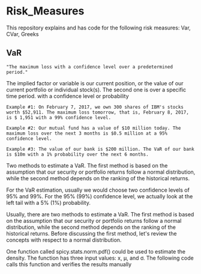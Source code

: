 # Risk_Measures
This repository explains and has code for the following risk measures: Var, CVar, Greeks

## VaR
    
    "The maximum loss with a confidence level over a predetermined period."
   
The implied factor or variable is our current position, or the value of our current portfolio or individual stock(s). The second one is over a specific time period. with a confidence level or probability
    
    Example #1: On February 7, 2017, we own 300 shares of IBM's stocks worth $52,911. The maximum loss tomorrow, that is, February 8, 2017, is $ 1,951 with a 99% confidence level.

    Example #2: Our mutual fund has a value of $10 million today. The maximum loss over the next 3 months is $0.5 million at a 95% confidence level.

    Example #3: The value of our bank is $200 million. The VaR of our bank is $10m with a 1% probability over the next 6 months.
    
Two methods to estimate a VaR. The first method is based on the assumption that our security or portfolio returns follow a normal distribution, while the second method depends on the ranking of the historical returns.

For the VaR estimation, usually we would choose two confidence levels of 95% and 99%. For the 95% (99%) confidence level, we actually look at the left tail with a 5% (1%) probability.

Usually, there are two methods to estimate a VaR. The first method is based on the assumption that our security or portfolio returns follow a normal distribution, while the second method depends on the ranking of the historical returns. Before discussing the first method, let's review the concepts with respect to a normal distribution.

One function called spicy.stats.norm.pdf() could be used to estimate the density. The function has three input values: x, μ, and σ. The following code calls this function and verifies the results manually

